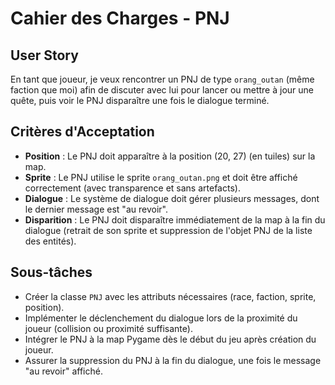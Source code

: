 # Cahier des Charges - PNJ

## User Story

En tant que joueur, je veux rencontrer un PNJ de type `orang_outan` (même faction que moi) afin de discuter avec lui pour lancer ou mettre à jour une quête, puis voir le PNJ disparaître une fois le dialogue terminé.

## Critères d'Acceptation

- **Position** : Le PNJ doit apparaître à la position (20, 27) (en tuiles) sur la map.
- **Sprite** : Le PNJ utilise le sprite `orang_outan.png` et doit être affiché correctement (avec transparence et sans artefacts).
- **Dialogue** : Le système de dialogue doit gérer plusieurs messages, dont le dernier message est "au revoir".
- **Disparition** : Le PNJ doit disparaître immédiatement de la map à la fin du dialogue (retrait de son sprite et suppression de l'objet PNJ de la liste des entités).

## Sous-tâches

- Créer la classe `PNJ` avec les attributs nécessaires (race, faction, sprite, position).
- Implémenter le déclenchement du dialogue lors de la proximité du joueur (collision ou proximité suffisante).
- Intégrer le PNJ à la map Pygame dès le début du jeu après création du joueur.
- Assurer la suppression du PNJ à la fin du dialogue, une fois le message "au revoir" affiché.
